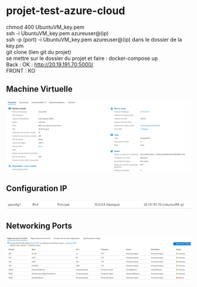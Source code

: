 # projet-test-azure-cloud

  chmod 400 UbuntuVM_key.pem  
  ssh -i UbuntuVM_key.pem azureuser@(ip)  
  ssh -p (port) -i UbuntuVM_key.pem azureuser@(ip) dans le dossier de la key.pm  
  git clone (lien git du projet)  
  se mettre sur le dossier du projet et faire : docker-compose up  
  Back : OK : http://20.19.191.70:5000/  
  FRONT : KO  

## Machine Virtuelle 

![image](vue-d-ensemble.png)

## Configuration IP

![image](config-ip.png)

## Networking Ports

![image](network.png)





